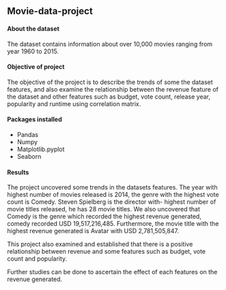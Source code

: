 ## Movie-data-project

#### About the dataset
The dataset contains information about over 10,000 movies ranging from year 
1960 to 2015.

#### Objective of project
The objective of the project is to describe the trends of some
the dataset features, and also examine the relationship between
the revenue feature of the dataset and other features such as budget,
vote count, release year, popularity and runtime using correlation matrix.

#### Packages installed
- Pandas 
- Numpy
- Matplotlib.pyplot
- Seaborn

#### Results
The project uncovered some trends in the datasets features.
The year with highest number of movies released is 2014, 
the genre with the highest vote count is Comedy. 
Steven Spielberg is the director with- highest number of movie titles released,
he has 28 movie titles. We also uncovered that Comedy is the genre which
recorded the highest revenue generated, comedy recorded USD 19,517,216,485.
Furthermore, the movie title with the highest revenue generated is Avatar 
with USD 2,781,505,847.

This project also examined and established that there is a 
positive relationship between revenue and some features such as budget,
vote count and popularity.

Further studies can be done to ascertain the effect of each features
on the revenue generated.

